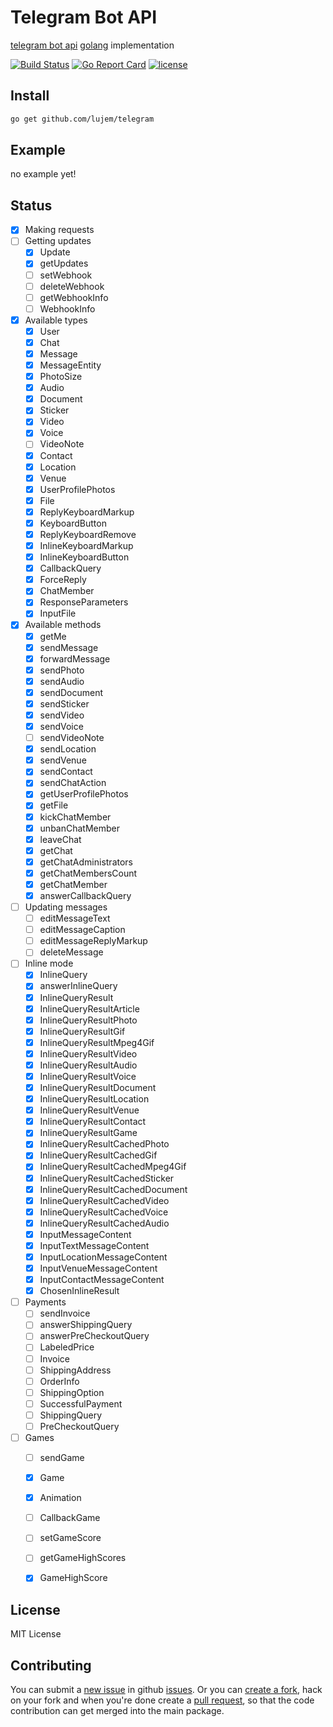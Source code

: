 # Telegram Bot API
[telegram bot api](https://core.telegram.org/bots/api) [golang](https://golang.org) implementation

[![Build Status](https://travis-ci.org/lujem/telegram.svg?branch=master)](https://travis-ci.org/lujem/telegram)
[![Go Report Card](https://goreportcard.com/badge/github.com/lujem/telegram)](https://goreportcard.com/report/github.com/lujem/telegram)
[![license](https://img.shields.io/github/license/mashape/apistatus.svg?maxAge=2592000)](https://raw.githubusercontent.com/lujem/telegram/master/LICENSE)

## Install
```sh
go get github.com/lujem/telegram
```

## Example
no example yet!

## Status
- [x] Making requests
- [ ] Getting updates
    - [X] Update
    - [X] getUpdates
    - [ ] setWebhook
    - [ ] deleteWebhook
    - [ ] getWebhookInfo
    - [ ] WebhookInfo
- [X] Available types
    - [X] User
    - [X] Chat
    - [X] Message
    - [X] MessageEntity
    - [X] PhotoSize
    - [X] Audio
    - [X] Document
    - [X] Sticker
    - [X] Video
    - [X] Voice
    - [ ] VideoNote
    - [X] Contact
    - [X] Location
    - [X] Venue
    - [X] UserProfilePhotos
    - [X] File
    - [X] ReplyKeyboardMarkup
    - [X] KeyboardButton
    - [X] ReplyKeyboardRemove
    - [X] InlineKeyboardMarkup
    - [X] InlineKeyboardButton
    - [X] CallbackQuery
    - [X] ForceReply
    - [X] ChatMember
    - [X] ResponseParameters
    - [X] InputFile
- [X] Available methods
    - [X] getMe
    - [X] sendMessage
    - [X] forwardMessage
    - [X] sendPhoto
    - [X] sendAudio
    - [X] sendDocument
    - [X] sendSticker
    - [X] sendVideo
    - [X] sendVoice
    - [ ] sendVideoNote
    - [X] sendLocation
    - [X] sendVenue
    - [X] sendContact
    - [X] sendChatAction
    - [X] getUserProfilePhotos
    - [X] getFile
    - [X] kickChatMember
    - [X] unbanChatMember
    - [X] leaveChat
    - [X] getChat
    - [X] getChatAdministrators
    - [X] getChatMembersCount
    - [X] getChatMember
    - [X] answerCallbackQuery
- [ ] Updating messages
    - [ ] editMessageText
    - [ ] editMessageCaption
    - [ ] editMessageReplyMarkup
    - [ ] deleteMessage
- [ ] Inline mode
    - [X] InlineQuery
    - [X] answerInlineQuery
    - [X] InlineQueryResult
    - [X] InlineQueryResultArticle
    - [X] InlineQueryResultPhoto
    - [X] InlineQueryResultGif
    - [X] InlineQueryResultMpeg4Gif
    - [X] InlineQueryResultVideo
    - [X] InlineQueryResultAudio
    - [X] InlineQueryResultVoice
    - [X] InlineQueryResultDocument
    - [X] InlineQueryResultLocation
    - [X] InlineQueryResultVenue
    - [X] InlineQueryResultContact
    - [X] InlineQueryResultGame
    - [X] InlineQueryResultCachedPhoto
    - [X] InlineQueryResultCachedGif
    - [X] InlineQueryResultCachedMpeg4Gif
    - [X] InlineQueryResultCachedSticker
    - [X] InlineQueryResultCachedDocument
    - [X] InlineQueryResultCachedVideo
    - [X] InlineQueryResultCachedVoice
    - [X] InlineQueryResultCachedAudio
    - [X] InputMessageContent
    - [X] InputTextMessageContent
    - [X] InputLocationMessageContent
    - [X] InputVenueMessageContent
    - [X] InputContactMessageContent
    - [X] ChosenInlineResult
- [ ] Payments
    - [ ] sendInvoice
    - [ ] answerShippingQuery
    - [ ] answerPreCheckoutQuery
    - [ ] LabeledPrice
    - [ ] Invoice
    - [ ] ShippingAddress
    - [ ] OrderInfo
    - [ ] ShippingOption
    - [ ] SuccessfulPayment
    - [ ] ShippingQuery
    - [ ] PreCheckoutQuery
- [ ] Games
    - [ ] sendGame
    - [X] Game
    - [X] Animation
    - [ ] CallbackGame
    - [ ] setGameScore
    - [ ] getGameHighScores
    - [X] GameHighScore


## License
MIT License

## Contributing
You can submit a [new issue](https://github.com/lujem/telegram/issues/new) in github [issues](https://github.com/lujem/telegram/issues).
Or you can [create a fork](https://help.github.com/articles/fork-a-repo), hack on your fork and when you're done create a [pull request](https://help.github.com/articles/fork-a-repo#pull-requests), so that the code contribution can get merged into the main package.
